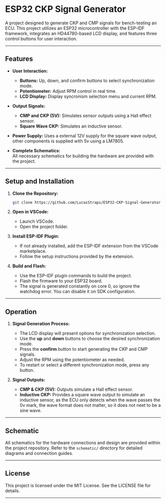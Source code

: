 # ESP32 CKP Signal Generator

A project designed to generate CKP and CMP signals for bench-testing an ECU. This project utilizes an ESP32 microcontroller with the ESP-IDF framework, integrates an HD44780-based LCD display, and features three control buttons for user interaction.

---

## Features

- **User Interaction:**  
  - **Buttons:** Up, down, and confirm buttons to select synchronization mode.
  - **Potentiometer:** Adjust RPM control in real time.
  - **LCD Display:** Display syncronism selection menu and current RPM.

- **Output Signals:**  
  - **CMP and CKP (5V):** Simulates sensor outputs using a Hall effect sensor.
  - **Square Wave CKP:** Simulates an inductive sensor.

- **Power Supply:** 
  Uses a external 12V supply for the square wave output, other components is supplied with 5v using a LM7805.

- **Complete Schematics:**  
  All necessary schematics for building the hardware are provided with the project.


---

## Setup and Installation

1. **Clone the Repository:**

   ```bash
   git clone https://github.com/LucasStraps/ESP32-CKP-Signal-Generator.git
   ```

2. **Open in VSCode:**
   - Launch VSCode.
   - Open the project folder.

3. **Install ESP-IDF Plugin:**
   - If not already installed, add the ESP-IDF extension from the VSCode marketplace.
   - Follow the setup instructions provided by the extension.

4. **Build and Flash:**
   - Use the ESP-IDF plugin commands to build the project.
   - Flash the firmware to your ESP32 board.
   - The signal is generated constantly on core 0, so ignore the watchdog error. You can disable it on SDK configuration.

---

## Operation

1. **Signal Generation Process:**
   - The LCD display will present options for synchronization selection.
   - Use the **up** and **down** buttons to choose the desired synchronization mode.
   - Press the **confirm** button to start generating the CKP and CMP signals.
   - Adjust the RPM using the potentiometer as needed.
   - To restart or select a different synchronization mode, press any button.

2. **Signal Outputs:**
   - **CMP & CKP (5V):** Outputs simulate a Hall effect sensor.
   - **Inductive CKP:** Provides a square wave output to simulate an inductive sensor, as the ECU only detects when the wave passes the 0v mark, the wave format does not matter, so it does not neet to be a sine wave.

---

## Schematic

All schematics for the hardware connections and design are provided within the project repository. Refer to the `schematic/` directory for detailed diagrams and connection guides.

---

## License

This project is licensed under the MIT License. See the LICENSE file for details.

---
